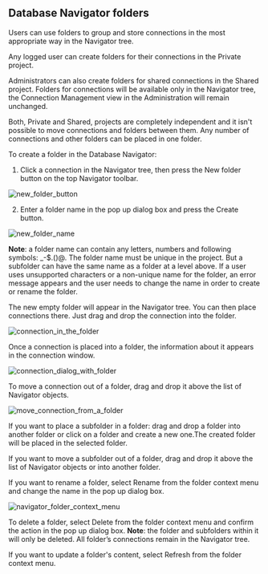 ## Database Navigator folders

Users can use folders to group and store connections in the most appropriate way in the Navigator tree.

Any logged user can create folders for their connections in the Private project.

Administrators can also create folders for shared connections in the Shared project. Folders for connections will be available only in the Navigator tree, the Connection Management view in the Administration will remain unchanged. 

Both, Private and Shared, projects are completely independent and it isn't possible to move connections and folders between them.
Any number of connections and other folders can be placed in one folder.

To create a folder in the Database Navigator:
1. Click a connection in the Navigator tree, then press the New folder button on the top Navigator toolbar.

![new_folder_button](https://github.com/dbeaver/cloudbeaver/wiki/images/navigator_folders/new_folder_button.png)

2. Enter a folder name in the pop up dialog box and press the Create button.

![new_folder_name](https://github.com/dbeaver/cloudbeaver/wiki/images/navigator_folders/new_folder_name.png)

**Note**: a folder name can contain any letters, numbers and following symbols: _-$.()@. The folder name must be unique in the project. But a subfolder can have the same name as a folder at a level above.
If a user uses unsupported characters or a non-unique name for the folder, an error message appears and the user needs to change the name in order to create or rename the folder.                                         

The new empty folder will appear in the Navigator tree. You can then place connections there. Just drag and drop the connection into the folder.                          

![connection_in_the_folder](https://github.com/dbeaver/cloudbeaver/wiki/images/navigator_folders/connection_in_the_folder.png)

Once a connection is placed into a folder, the information about it appears in the connection window.

![connection_dialog_with_folder](https://github.com/dbeaver/cloudbeaver/wiki/images/navigator_folders/connection_dialog_with_folder.png)

To move a connection out of a folder, drag and drop it above the list of Navigator objects.

![move_connection_from_a_folder](https://github.com/dbeaver/cloudbeaver/wiki/images/navigator_folders/move_connection_from_a_folder.png)                                                                                               

If you want to place a subfolder in a folder:
drag and drop a folder into another folder or 
click on a folder and create a new one.The created folder will be placed in the selected folder.

If you want to move a subfolder out of a folder, drag and drop it above the list of Navigator objects or into another folder.

If you want to rename a folder, select Rename from the folder context menu and change the name in the pop up dialog box.

![navigator_folder_context_menu](https://github.com/dbeaver/cloudbeaver/wiki/images/navigator_folders/navigator_folder_context_menu.png) 

To delete a folder, select Delete from the folder context menu and confirm the action in the pop up dialog box. 
**Note**: the folder and subfolders within it will only be deleted. All folder’s connections remain in the Navigator tree.

If you want to update a folder's content, select Refresh from the folder context menu.
